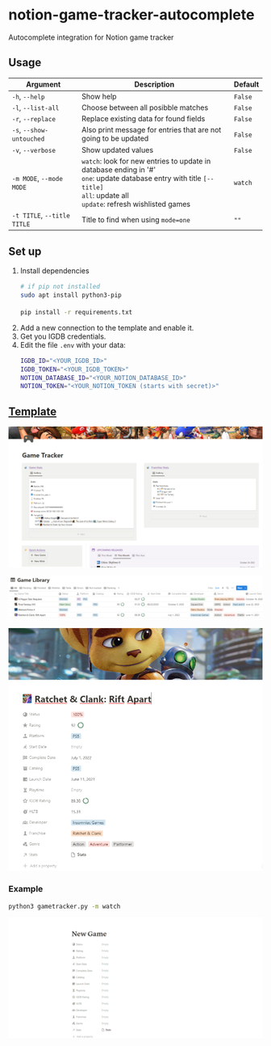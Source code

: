 # notion-game-tracker-autocomplete
Autocomplete integration for Notion game tracker 


## Usage
| Argument                | Description                                                                                                                         | Default |
|-------------------------|-------------------------------------------------------------------------------------------------------------------------------------|---------|
| `-h`, `--help`          | Show help                                                                                                                           | `False`   |
| `-l`, `--list-all`          | Choose between all posibble matches                                                                                                 | `False`   |
| `-r`, `--replace`           | Replace existing data for found fields                                                                                           | `False`   |
| `-s`, `--show-untouched`    | Also print message for entries that are not going to be updated                                                                     | `False`    |
| `-v`, `--verbose`           | Show updated values                                                                                                                 | `False`   |
| `-m MODE`, `--mode MODE`    | `watch`: look for new entries to update in database ending in '#'<br/> `one`: update database entry with title `[--title]`<br/> `all`: update all<br/> `update`: refresh wishlisted games | `watch` |
| `-t TITLE`, `--title TITLE` | Title to find when using `mode=one`                                                                                                   | `""`      |

## Set up
1. Install dependencies
    ```bash
    # if pip not installed
    sudo apt install python3-pip

    pip install -r requirements.txt
    ```
2. Add a new connection to the template and enable it.
3. Get you IGDB credentials.
4. Edit the file `.env` with your data:
    ```bash
    IGDB_ID="<YOUR_IGDB_ID>"
    IGDB_TOKEN="<YOUR_IGDB_TOKEN>"
    NOTION_DATABASE_ID="<YOUR_NOTION_DATABASE_ID>"
    NOTION_TOKEN="<YOUR_NOTION_TOKEN (starts with secret)>"
    ```

## [Template](https://living-spy-6cc.notion.site/Game-Tracker-Template-c18219f911ea41c7974accdf2ee58fb1?pvs=4)
![](./img/dashboard.PNG)

![](./img/dashboard2.PNG)

<img src="./img/dashboard3.PNG" alt="drawing" width="600"/>



### Example
```bash
python3 gametracker.py -m watch
```
![example](./img/gametracker.gif)